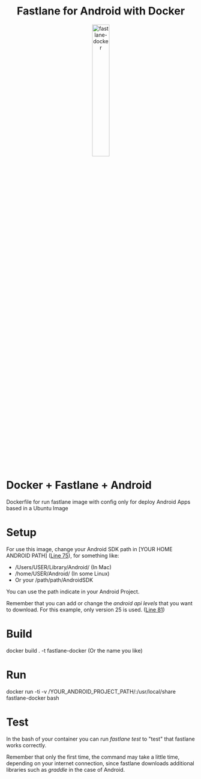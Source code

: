 <h1 align="center">Fastlane for Android with Docker</h1>

<p align="center">
    <img src="http://i.imgur.com/zhIhbvw.png" alt="fastlane-docker" width="30%"/>
</p>

# Docker + Fastlane + Android 
Dockerfile for run fastlane image with config only for deploy Android Apps based in a Ubuntu Image

# Setup
For use this image, change your Android SDK path in [YOUR HOME ANDROID PATH] (<a target="_blank" href="https://github.com/Tohure/Fastlane-Android/blob/master/Dockerfile#L75">Line 75</a>), for something like: 
 - /Users/USER/Library/Android/ (In Mac)
 - /home/USER/Android/    (In some Linux)
 - Or your /path/path/AndroidSDK
 
 You can use the path indicate in your Android Project.
 
Remember that you can add or change the _android api levels_ that you want to download. For this example, only version 25 is used. (<a target="_blank" href="https://github.com/Tohure/Fastlane-Android/blob/master/Dockerfile#L81">Line 81</a>)


# Build
docker build . -t fastlane-docker (Or the name you like)


# Run
docker run -ti -v /YOUR_ANDROID_PROJECT_PATH/:/usr/local/share fastlane-docker bash


# Test
In the bash of your container you can run _fastlane test_ to "test" that fastlane works correctly.

Remember that only the first time, the command may take a little time, depending on your internet connection, since fastlane downloads additional libraries such as _graddle_ in the case of Android.
